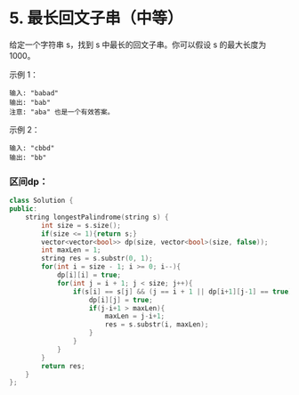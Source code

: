 # 5. 最长回文子串（中等）

给定一个字符串 s，找到 s 中最长的回文子串。你可以假设 s 的最大长度为 1000。

示例 1：

    输入: "babad"
    输出: "bab"
    注意: "aba" 也是一个有效答案。

示例 2：

    输入: "cbbd"
    输出: "bb"

### 区间dp：
```c++
class Solution {
public:
    string longestPalindrome(string s) {
        int size = s.size();
        if(size <= 1){return s;}
        vector<vector<bool>> dp(size, vector<bool>(size, false));
        int maxLen = 1;
        string res = s.substr(0, 1);
        for(int i = size - 1; i >= 0; i--){
            dp[i][i] = true;
            for(int j = i + 1; j < size; j++){
                if(s[i] == s[j] && (j == i + 1 || dp[i+1][j-1] == true)){
                    dp[i][j] = true;
                    if(j-i+1 > maxLen){
                        maxLen = j-i+1;
                        res = s.substr(i, maxLen);
                    }
                }
            }
        }
        return res;
    }
};
```